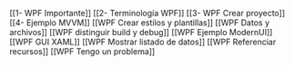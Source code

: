 [[1- WPF Importante]]
[[2- Terminología WPF]]
[[3- WPF Crear proyecto]]
[[4- Ejemplo MVVM]]
[[WPF Crear estilos y plantillas]]
[[WPF Datos y archivos]]
[[WPF distinguir build y debug]]
[[WPF Ejemplo ModernUI]]
[[WPF GUI XAML]]
[[WPF Mostrar listado de datos]]
[[WPF Referenciar recursos]]
[[WPF Tengo un problema]]










